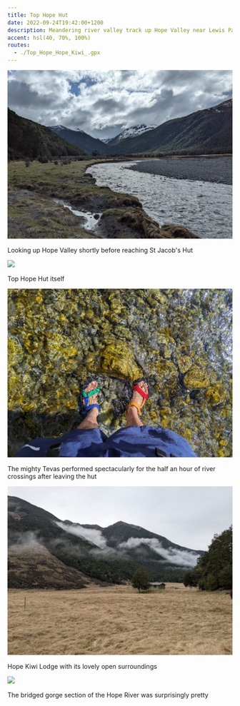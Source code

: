 ```yaml
---
title: Top Hope Hut
date: 2022-09-24T19:42:00+1200
description: Meandering river valley track up Hope Valley near Lewis Pass
accent: hsl(40, 70%, 100%)
routes:
  - ./Top_Hope_Hope_Kiwi_.gpx
---
```


![](./PXL_20220924_031810327.jpg)

<figcaption>Looking up Hope Valley shortly before reaching St Jacob's Hut</figcaption>

![](./PXL_20220924_224748952.jpg)

<figcaption>Top Hope Hut itself</figcaption>

![](./PXL_20220924_233129186.jpg)

<figcaption>The mighty Tevas performed spectacularly for the half an hour of river crossings after leaving the hut</figcaption>

![](./PXL_20220925_195823380.jpg)

<figcaption>Hope Kiwi Lodge with its lovely open surroundings</figcaption>

![](./PXL_20220925_202633523.jpg)

<figcaption>The bridged gorge section of the Hope River was surprisingly pretty</figcaption>
